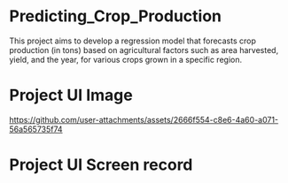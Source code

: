 # Predicting_Crop_Production
This project aims to develop a regression model that forecasts crop production (in tons) based on agricultural factors such as area harvested, yield, and the year, for various crops grown in a specific region.


# Project UI Image



https://github.com/user-attachments/assets/2666f554-c8e6-4a60-a071-56a565735f74



# Project UI Screen record
